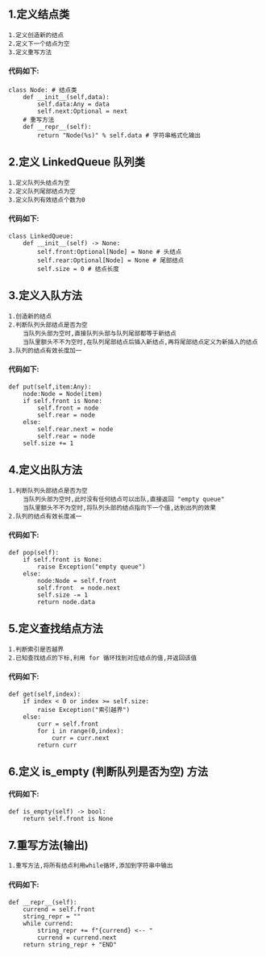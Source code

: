 ## 1.定义结点类

    1.定义创造新的结点
    2.定义下一个结点为空
    3.定义重写方法

#### 代码如下:
    class Node: # 结点类
        def __init__(self,data):
            self.data:Any = data
            self.next:Optional = next
        # 重写方法
        def __repr__(self):
            return "Node(%s)" % self.data # 字符串格式化输出
        
## 2.定义 LinkedQueue 队列类
     
    1.定义队列头结点为空
    2.定义队列尾部结点为空
    3.定义队列有效结点个数为0        

#### 代码如下:
    class LinkedQueue:
        def __init__(self) -> None:
            self.front:Optional[Node] = None # 头结点
            self.rear:Optional[Node] = None # 尾部结点
            self.size = 0 # 结点长度

## 3.定义入队方法

    1.创造新的结点
    2.判断队列头部结点是否为空
        当队列头部为空时,直接队列头部与队列尾部都等于新结点
        当队里额头不不为空时,在队列尾部结点后插入新结点,再将尾部结点定义为新插入的结点
    3.队列的结点有效长度加一

#### 代码如下:
    def put(self,item:Any):
        node:Node = Node(item)
        if self.front is None:
            self.front = node
            self.rear = node
        else:
            self.rear.next = node
            self.rear = node
        self.size += 1

## 4.定义出队方法

    1.判断队列头部结点是否为空
        当队列头部为空时,此时没有任何结点可以出队,直接返回 "empty queue"
        当队里额头不不为空时,将队列头部的结点指向下一个值,达到出列的效果
    2.队列的结点有效长度减一

#### 代码如下:
    def pop(self):
        if self.front is None:
            raise Exception("empty queue")
        else:
            node:Node = self.front
            self.front  = node.next
            self.size -= 1
            return node.data

## 5.定义查找结点方法

    1.判断索引是否越界
    2.已知查找结点的下标,利用 for 循环找到对应结点的值,并返回该值

#### 代码如下:
    def get(self,index):
        if index < 0 or index >= self.size:
            raise Exception("索引越界")
        else:
            curr = self.front
            for i in range(0,index):
                curr = curr.next
            return curr

## 6.定义 is_empty (判断队列是否为空) 方法

#### 代码如下:
    def is_empty(self) -> bool:
        return self.front is None

## 7.重写方法(输出)

    1.重写方法,将所有结点利用while循环,添加到字符串中输出

#### 代码如下:
    def __repr__(self):
        currend = self.front
        string_repr = ""
        while currend:
            string_repr += f"{currend} <-- "
            currend = currend.next
        return string_repr + "END"
 